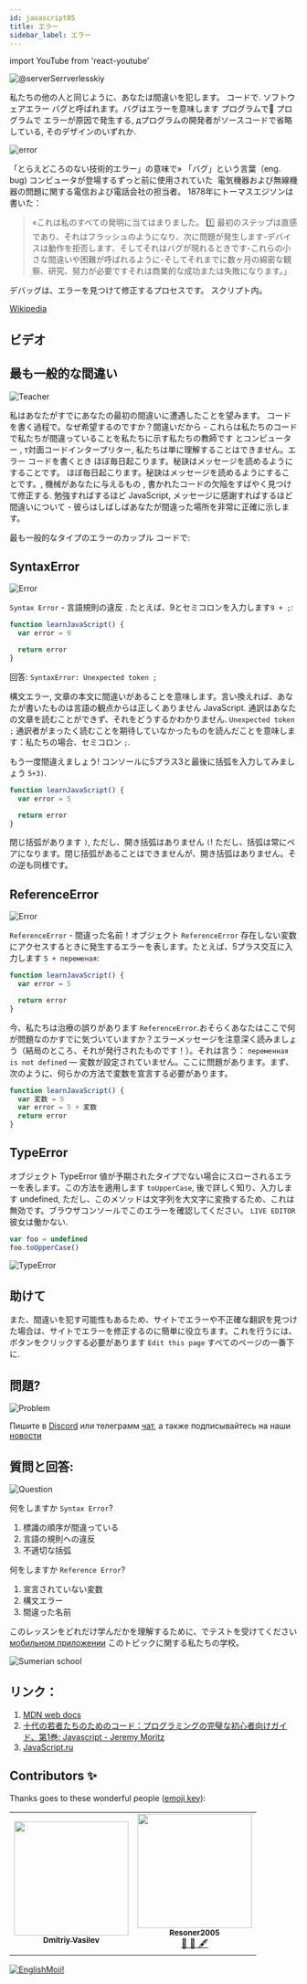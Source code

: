 ```yaml
---
id: javascript05
title: エラー
sidebar_label: エラー
---
```


import YouTube from 'react-youtube'

![@serverSerrverlesskiy](/img/javascript/headers/05.jpg)

私たちの他の人と同じように、あなたは間違いを犯します。 コードで. ソフトウェアエラー バグと呼ばれます。バグはエラーを意味します プログラムで💾 プログラムで エラーが原因で発生する, дプログラムの開発者がソースコードで省略している, そのデザインのいずれか.

![error](https://media.giphy.com/media/1VT3UNeWdijUSMpRL4/giphy.gif)

「とらえどころのない技術的エラー」の意味で» 「バグ」という言葉（eng. bug) コンピュータが登場するずっと前に使用されていた    ️ 電気機器および無線機器の問題に関する電信および電話会社の担当者。 1878年にトーマスエジソンは書いた：

> «これは私のすべての発明に当てはまりました。 1️⃣ 最初のステップは直感であり、それはフラッシュのようになり、次に問題が発生します-デバイスは動作を拒否します、そしてそれはバグが現れるときです-これらの小さな間違いや困難が呼ばれるように-そしてそれまでに数ヶ月の綿密な観察、研究、努力が必要ですそれは商業的な成功または失敗になります。」

デバッグは、エラーを見つけて修正するプロセスです。 スクリプト内。

[Wikipedia](https://ru.wikipedia.org/wiki/Программная_ошибка)

## ビデオ

<YouTube videoId="xJtVop2fAxg" />

## 最も一般的な間違い

![Teacher](https://media.giphy.com/media/27c3zdaY6eeIAwp7Qi/giphy.gif)

私はあなたがすでにあなたの最初の間違いに遭遇したことを望みます。 コードを書く過程で。なぜ希望するのですか？間違いだから - これらは私たちのコードで私たちが間違っていることを私たちに示す私たちの教師です とコンピューター    ️, т対面コードインタープリター, 私たちは単に理解することはできません。エラー コードを書くとき ほぼ毎日起こります。秘訣はメッセージを読めるようにすることです。 ほぼ毎日起こります。秘訣はメッセージを読めるようにすることです。, 機械があなたに与えるもの  , 書かれたコードの欠陥をすばやく見つけて修正する. 勉強すればするほど JavaScript, メッセージに感謝すればするほど 間違いについて - 彼らはしばしばあなたが間違った場所を非常に正確に示します。

最も一般的なタイプのエラーのカップル コードで:

## SyntaxError

![Error](https://media.giphy.com/media/TqiwHbFBaZ4ti/giphy.gif)

`Syntax Error` - 言語規則の違反 . たとえば、9とセミコロンを入力します`9 + ;`:

```jsx live
function learnJavaScript() {
  var error = 9

  return error
}
```

回答: `SyntaxError: Unexpected token ;`

構文エラー, 文章の本文に間違いがあることを意味します。言い換えれば、あなたが書いたものは言語の観点からは正しくありません  JavaScript. 通訳はあなたの文章を読むことができず、それをどうするかわかりません. `Unexpected token ;` 通訳者がまったく読むことを期待していなかったものを読んだことを意味します：私たちの場合、セミコロン `;`.

もう一度間違えましょう!
コンソールに5プラス3と最後に括弧を入力してみましょう `5+3)`.

```jsx live
function learnJavaScript() {
  var error = 5

  return error
}
```

閉じ括弧があります `)`, ただし、開き括弧はありません `(`! ただし、括弧は常にペアになります。閉じ括弧があることはできませんが、開き括弧はありません。その逆も同様です。

## ReferenceError

![Error](https://media.giphy.com/media/8L0Pky6C83SzkzU55a/giphy.gif)

`ReferenceError` - 間違った名前！オブジェクト `ReferenceError` 存在しない変数にアクセスするときに発生するエラーを表します。たとえば、5プラス交互に入力します `5 + переменая`:

```jsx live
function learnJavaScript() {
  var error = 5

  return error
}
```

今、私たちは治療の誤りがあります `ReferenceError`.おそらくあなたはここで何が問題なのかすでに気づいていますか？エラーメッセージを注意深く読みましょう（結局のところ、それが発行されたものです！）。それは言う： `переменная  is not defined` — 変数が設定されていません。ここに問題があります。まず、次のように、何らかの方法で変数を宣言する必要があります。

```jsx live
function learnJavaScript() {
  var 変数 = 5
  var error = 5 + 変数
  return error
}
```

## TypeError

オブジェクト TypeError 値が予期されたタイプでない場合にスローされるエラーを表します。この方法を適用します `toUpperCase`, 後で詳しく知り、入力します undefined, ただし、このメソッドは文字列を大文字に変換するため、これは無効です。ブラウザコンソールでこのエラーを確認してください。 `LIVE EDITOR` 彼女は働かない.

```javascript
var foo = undefined
foo.toUpperCase()
```

![TypeError](/img/javascript/25.jpg)

## 助けて

また、間違いを犯す可能性もあるため、サイトでエラーや不正確な翻訳を見つけた場合は、サイトでエラーを修正するのに簡単に役立ちます。これを行うには、ボタンをクリックする必要があります `Edit this page` すべてのページの一番下に.

## 問題?

![Problem](https://media.giphy.com/media/xTiTnGeUsWOEwsGoG4/giphy.gif)

Пишите в [Discord](https://discord.gg/6GDAfXn) или телеграмм [чат](https://t.me/neuro_coder_group), а также подписывайтесь на наши [новости](https://t.me/javascriptapp)

## 質問と回答:

![Question](https://media.giphy.com/media/l0HlRnAWXxn0MhKLK/giphy.gif)

何をしますか `Syntax Error`?

1. 標識の順序が間違っている
2. 言語の規則への違反
3. 不適切な括弧

何をしますか `Reference Error`?

1. 宣言されていない変数
2. 構文エラー
3. 間違った名前

このレッスンをどれだけ学んだかを理解するために、でテストを受けてください [мобильном приложении](http://onelink.to/njhc95) このトピックに関する私たちの学校。

![Sumerian school](/img/app.jpg)

## リンク：
1. [MDN web docs](https://developer.mozilla.org/ru/docs/Web/JavaScript/Data_structures)
2. [十代の若者たちのためのコード：プログラミングの完璧な初心者向けガイド、第1巻: Javascript - Jeremy Moritz ](https://www.amazon.com/Code-Teens-Beginners-Programming-Javascript-ebook/dp/B07FCTLVPC)
3. [JavaScript.ru](https://learn.javascript.ru/types)

## Contributors ✨

Thanks goes to these wonderful people ([emoji key](https://allcontributors.org/docs/en/emoji-key)):

<table>
  <tr>
    <td align="center"><a href="https://fullstackserverless.github.io/"><img src="https://avatars0.githubusercontent.com/u/6774813?v=4?s=200" width="200px;" alt=""/><br /><sub><b>Dmitriy Vasilev</b></sub></a><br /> <a href="https://github.com/gHashTag/react-native-village/commits?author=gHashTag" title="Documentation">  </a></td>
    <td align="center"><a href="https://github.com/Resoner2005"><img src="https://avatars1.githubusercontent.com/u/75675814?v=4?s=200" width="200px;" alt=""/><br /><sub><b>Resoner2005</b></sub></a><br /><a href="https://github.com/gHashTag/react-native-village/issues?q=author%3AResoner2005" title="Bug reports">🐛 🎨 🖋</a></td>
  </tr>
  
</table>

[![EnglishMoji!](/img/logo/NeuroCoder.png)](https://vk.com/neurocoder)
